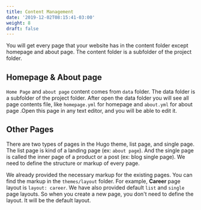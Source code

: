 ```yaml
---
title: Content Management
date: '2019-12-02T08:15:41-03:00'
weight: 8
draft: false
---
```


You will get every page that your website has in the content folder except homepage and about page. The content folder is a subfolder of the project folder.

## Homepage & About page

`Home Page` and `about page` content comes from `data` folder. The data folder is a subfolder of the project folder. After open the data folder you will see all page contents file, like `homepage.yml` for homepage and `about.yml` for about page .Open this page in any text editor, and you will be able to edit it.

## Other Pages

There are two types of pages in the Hugo theme, list page, and single page. The list page is kind of a landing page (ex: `about page`). And the single page is called the inner page of a product or a post (ex: blog single page). We need to define the structure or markup of every page.

We already provided the necessary markup for the existing pages. You can find the markup in the `themes/layout` folder. For example, **Career** page layout is `layout: career`. We have also provided default `list` and `single` page layouts. So when you create a new page, you don't need to define the layout. It will be the default layout.
